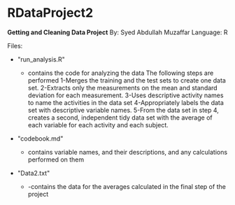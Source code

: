 
# RDataProject2
**Getting and Cleaning Data Project**
By: Syed Abdullah Muzaffar
Language: R

Files:
 - "run_analysis.R"
	 - contains the code for analyzing the data
	The following steps are performed
	  1-Merges the training and the test sets to create one data set.
	  2-Extracts only the measurements on the mean and standard deviation for each measurement.
	  3-Uses descriptive activity names to name the activities in the data set
	  4-Appropriately labels the data set with descriptive variable names.
	  5-From the data set in step 4, creates a second, independent tidy data set with the average of each variable for each activity and each subject.
 
 - "codebook.md"
	 - contains variable names, and their descriptions, and any calculations performed on them

 - "Data2.txt"
	 - -contains the data for the averages calculated in the final step of the project
